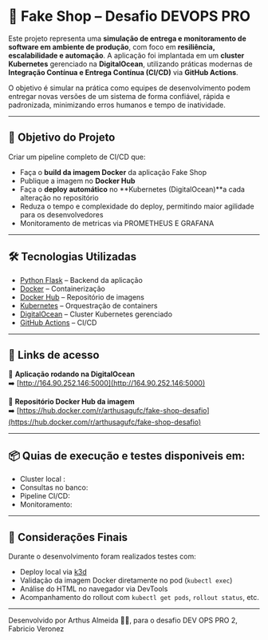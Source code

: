 # 🛒 Fake Shop – Desafio DEVOPS PRO

Este projeto representa uma **simulação de entrega e monitoramento de software em ambiente de produção**, com foco em **resiliência, escalabilidade e automação**. A aplicação foi implantada em um **cluster Kubernetes** gerenciado na **DigitalOcean**, utilizando práticas modernas de **Integração Contínua e Entrega Contínua (CI/CD)** via **GitHub Actions**.

O objetivo é simular na prática como equipes de desenvolvimento podem entregar novas versões de um sistema de forma confiável, rápida e padronizada, minimizando erros humanos e tempo de inatividade.

---

## 🎯 Objetivo do Projeto

Criar um pipeline completo de CI/CD que:

- Faça o **build da imagem Docker** da aplicação Fake Shop
- Publique a imagem no **Docker Hub**
- Faça o **deploy automático** no **Kubernetes (DigitalOcean)**a cada alteração no repositório
- Reduza o tempo e complexidade do deploy, permitindo maior agilidade para os desenvolvedores
- Monitoramento de metricas via PROMETHEUS E GRAFANA

---

## 🛠️ Tecnologias Utilizadas

- [Python Flask](https://flask.palletsprojects.com/) – Backend da aplicação
- [Docker](https://www.docker.com/) – Containerização
- [Docker Hub](https://hub.docker.com/) – Repositório de imagens
- [Kubernetes](https://kubernetes.io/) – Orquestração de containers
- [DigitalOcean](https://www.digitalocean.com/) – Cluster Kubernetes gerenciado
- [GitHub Actions](https://github.com/features/actions) – CI/CD

---

## 🚀 Links de acesso

🔗 **Aplicação rodando na DigitalOcean**  
➡️ [http://164.90.252.146:5000](http://164.90.252.146:5000)

🐳 **Repositório Docker Hub da imagem**  
➡️ [https://hub.docker.com/r/arthusagufc/fake-shop-desafio](https://hub.docker.com/r/arthusagufc/fake-shop-desafio)

---

## 📦 Quias de execução e testes disponiveis em:
- Cluster local :
- Consultas no banco:
- Pipeline CI/CD:
- Monitoramento:
  
---

## 📌 Considerações Finais

Durante o desenvolvimento foram realizados testes com:

- Deploy local via [k3d](https://k3d.io/)
- Validação da imagem Docker diretamente no pod (`kubectl exec`)
- Análise do HTML no navegador via DevTools
- Acompanhamento do rollout com `kubectl get pods`, `rollout status`, etc.

---

Desenvolvido por Arthus Almeida 👨‍💻, para o desafio DEV OPS PRO 2, Fabricio Veronez  
